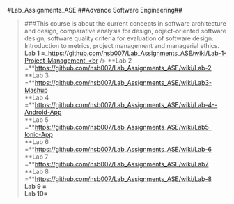 #Lab_Assignments_ASE
##Advance Software Engineering##
>###This course is about the current concepts in software architecture and design, comparative analysis for design, object-oriented software design, software quality criteria for evaluation of software design. Introduction to metrics, project management and managerial ethics.<Br />
**Lab 1 =**_https://github.com/nsb007/Lab_Assignments_ASE/wiki/Lab-1-Project-Management_<br />
**Lab 2 =**https://github.com/nsb007/Lab_Assignments_ASE/wiki/Lab-2<br />
**Lab 3 =**https://github.com/nsb007/Lab_Assignments_ASE/wiki/Lab3-Mashup<br />
**Lab 4 =**https://github.com/nsb007/Lab_Assignments_ASE/wiki/Lab-4--Android-App<br />
**Lab 5 =**https://github.com/nsb007/Lab_Assignments_ASE/wiki/Lab5-Ionic-App<br />
**Lab 6 =**https://github.com/nsb007/Lab_Assignments_ASE/wiki/Lab-6<br />
**Lab 7 =**https://github.com/nsb007/Lab_Assignments_ASE/wiki/Lab7<br />
**Lab 8 =**https://github.com/nsb007/Lab_Assignments_ASE/wiki/Lab-8<br />
**Lab 9 =**<br />
**Lab 10=**<br />

